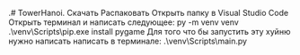 .# TowerHanoi.
Скачать
Распаковать
Открыть папку в Visual Studio Code
Открыть терминал и написать следующее:
py -m venv venv
.\venv\Scripts\pip.exe install pygame
Для того что бы запустить эту хуйню нужно написать написать в терминале:
.\venv\Scripts\main.py
